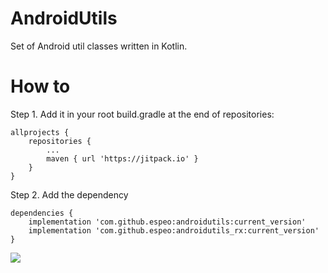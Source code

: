 # AndroidUtils
Set of Android util classes written in Kotlin.

# How to
Step 1. Add it in your root build.gradle at the end of repositories:
```
allprojects {
	repositories {
		...
		maven { url 'https://jitpack.io' }
	}
}
```
Step 2. Add the dependency

```
dependencies {
	implementation 'com.github.espeo:androidutils:current_version'
	implementation 'com.github.espeo:androidutils_rx:current_version'
}
```
[![](https://jitpack.io/v/espeo/androidutils.svg)](https://jitpack.io/#espeo/androidutils)
